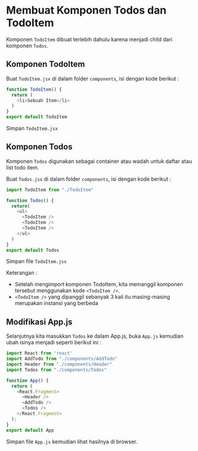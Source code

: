 # Membuat Komponen Todos dan TodoItem

Komponen `TodoItem` dibuat terlebih dahulu karena menjadi child dari komponen `Todos`.

## Komponen TodoItem

Buat `TodoItem.jsx` di dalam folder `components`, isi dengan kode berikut :

```javascript
function TodoItem() {
  return (
    <li>Sebuah Item</li>
  )
}
export default TodoItem

```

Simpan `TodoItem.jsx`

## Komponen Todos

Komponen `Todos` digunakan sebagai container atau wadah untuk daftar atau list todo item.

Buat `Todos.jsx` di dalam folder `components`, isi dengan kode berikut :

```javascript
import TodoItem from "./TodoItem"

function Todos() {
  return(
    <ul>
      <TodoItem />
      <TodoItem />
      <TodoItem />
    </ul>
  )
}
export default Todos
```

Simpan file `TodoItem.jsx`

Keterangan :

* Setelah mengimport komponen TodoItem, kita memanggil komponen tersebut menggunakan kode `<TodoItem />`.
* `<TodoItem />` yang dipanggil sebanyak 3 kali itu masing-masing merupakan instansi yang berbeda

## Modifikasi App.js

Selanjutnya kita masukkan `Todos` ke dalam App.js, buka `App.js` kemudian ubah isinya menjadi seperti berikut ini :

```javascript
import React from 'react'
import AddTodo from "./components/AddTodo"
import Header from "./components/Header"
import Todos from "./components/Todos"

function App() {
  return (
    <React.Fragment>
      <Header />
      <AddTodo />
      <Todos />
    </React.Fragment>
  );
}
export default App
```

Simpan file `App.js` kemudian lihat hasilnya di browser.
